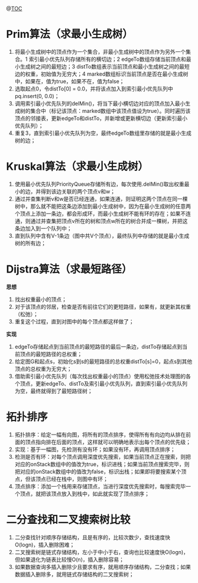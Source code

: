 ﻿@[TOC](目录)
# Prim算法（求最小生成树）

 1. 将最小生成树中的顶点作为一个集合，非最小生成树中的顶点作为另外一个集合。1 索引最小优先队列存储所有的横切边；2 edgeTo数组存储当前顶点和最小生成树之间的最短边；3 distTo数组表示当前顶点和最小生成树之间的最短边的权重，初始值为无穷大；4 marked数组标识当前顶点是否在最小生成树中，如果在，值为true，如果不在，值为false；
 2. 选取起点0，令distTo[0] = 0.0，并将该点加入到索引最小优先队列中pq.insert(0, 0.0)；
 3. 调用索引最小优先队列的delMin()，将当下最小横切边对应的顶点加入最小生成树的集合中（标记该顶点：marked数组中该顶点值设为true）。同时遍历该顶点的邻接表，更新edgeTo和distTo，并新增或更新横切边（更新索引最小优先队列）；
 4. 重复3，直到索引最小优先队列为空，最终edgeTo数组里存储的就是最小生成树的边；

# Kruskal算法（求最小生成树）

1. 使用最小优先队列PriorityQueue存储所有边，每次使用.delMin()取出权重最小的边，并得到该边关联的两个顶点v和w；
2. 通过并查集判断v和w是否已经连通，如果连通，则证明这两个顶点在同一棵树中，那么就不能把这条边添加到最小生成树中，因为在最小生成树的任意两个顶点上添加一条边，都会形成环，而最小生成树不能有环的存在；如果不连通，则通过并查集把顶点v所在的树和顶点w所在的树合并成一棵树，并把这条边加入到一个队列中；
3. 直到队列中含有V-1条边（图中共V个顶点），最终队列中存储的就是最小生成树的所有边；


# Dijstra算法（求最短路径）


**思想**

1. 找出权重最小的顶点；
2. 对于该顶点的邻居，检查是否有前往它们的更短路径，如果有，就更新其权重（松弛）；
3. 重复这个过程，直到对图中的每个顶点都这样做了；


**实现**

1. edgeTo存储起点到当前顶点的最短路径的最后一条边，distTo存储起点到当前顶点的最短路径的总权重；
2. 给定图G和起点s，初始化s到s的最短路径的总权重distTo[s]=0，起点s到其他顶点的总权重为无穷大；
3. 借助索引最小优先队列（每次找出权重最小的顶点）使用松弛技术处理图的各个顶点，更新edgeTo、distTo及索引最小优先队列，直到索引最小优先队列为空，最终就得到了最短路径树；


# 拓扑排序

1. 拓扑排序：给定一幅有向图，将所有的顶点排序，使得所有有向边均从排在前面的顶点指向排在后面的顶点，这样就可以明确地表示出每个顶点的优先级；
2. 实现：基于一幅图，先检测有没有环；如果没有环，再调用顶点排序；
3. 检测是否有环：对每个顶点调用深度优先搜索，如果当前顶点正在搜索，则把对应的onStack数组中的值改为true，标识进栈；如果当前顶点搜索完毕，则把对应的onStack数组中的值改为false，标识出栈；如果即将要搜索某个顶点，但该顶点已经在栈中，则图中有环；
4. 顶点排序：添加一个栈用来存储顶点，当进行深度优先搜索时，每搜索完毕一个顶点，就把该顶点放入到栈中，如此就实现了顶点排序；

# 二分查找和二叉搜索树比较
1. 二分查找针对顺序存储结构，且是有序的，比较次数少，查找速度快O(logn)，插入删除困难；
2. 二叉搜索树是链式存储结构，左小于中小于右，查询也比较速度快O(logn)，但如果退化为链表比较慢O(n)，插入删除容易；
3. 如果数据查询多插入删除少且要求有序，就用顺序存储结构，二分查找；如果数据插入删除多，就用链式存储结构的二叉搜索树；



